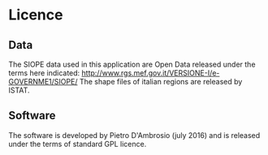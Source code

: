 # Licence

## Data 
The SIOPE data used in this application are Open Data released under the terms here indicated: 
http://www.rgs.mef.gov.it/VERSIONE-I/e-GOVERNME1/SIOPE/
The shape files of italian regions are released by ISTAT.

## Software
The software is developed by Pietro D'Ambrosio (july 2016) and is released under the terms of standard GPL licence.